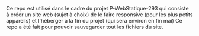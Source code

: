 Ce repo est utilisé dans le cadre du projet P-WebStatique-293 qui consiste à créer un site web (sujet à choix) de le faire responsive (pour les plus petits appareils) et l'héberger à la fin du projet (qui sera environ en fin mai) Ce repo a été fait pour pouvoir sauvegarder tout les fichiers du site.
